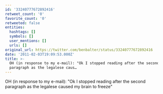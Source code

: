 ```yaml
---
id: '33240777672892416'
retweet_count: '0'
favorite_count: '0'
retweeted: false
entities:
  hashtags: []
  symbols: []
  user_mentions: []
  urls: []
original_url: https://twitter.com/benbalter/status/33240777672892416
date: '2011-02-03T19:09:53.000Z'
title: >-
  OH (in response to my e-mail): "Ok I stopped reading after the second
  paragraph as the legalese caus…
---
```


OH (in response to my e-mail): "Ok I stopped reading after the second paragraph as the legalese caused my brain to freeze"
